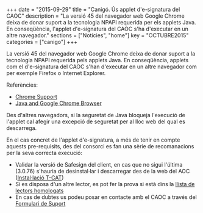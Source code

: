 +++
date        = "2015-09-29"
title       = "Canigó. Ús applet d'e-signatura del CAOC"
description = "La versió 45 del navegador web Google Chrome deixa de donar suport a la tecnologia NPAPI requerida per els applets Java. En conseqüència, l'applet d'e-signatura del CAOC s'ha d'executar en un altre navegador."
sections    = ["Notícies", "home"]
key 		= "OCTUBRE2015"
categories  = ["canigo"]
+++

La versió 45 del navegador web Google Chrome deixa de donar suport a la tecnologia NPAPI requerida pels applets Java. En conseqüència, applets com el d'e-signatura del CAOC s'han d'executar en un altre navegador com per exemple Firefox o Internet Explorer.

Referències:

- [Chrome Support](https://support.google.com/chrome/answer/6213033)
- [Java and Google Chrome Browser](https://java.com/en/download/faq/chrome.xml)

Des d'altres navegadors, si la seguretat de Java bloqueja l'execució de l'applet cal afegir una excepció de seguretat per al lloc web del qual es descarrega.

En el cas concret de l'applet d'e-signatura, a més de tenir en compte aquests pre-requisits, des del consorci es fan una sèrie de recomanacions per la seva correcta execució:

- Validar la versió de Safesign del client, en cas que no sigui l'última (3.0.76) s'hauria de desinstal·lar i descarregar des de la web del AOC ([Instal·lació T-CAT](https://web.aoc.cat/suport/knowledge-base/installacio-t-cat/))
- Si es disposa d'un altre lector, es pot fer la prova si està dins la [llista de lectors homologats](https://web.aoc.cat/suport/knowledge-base/llista-de-lectors-homologats)
- En cas de dubtes us podeu posar en contacte amb el CAOC a través del [Formulari de Suport](https://web.aoc.cat/suport/formulari-t-cat/)

